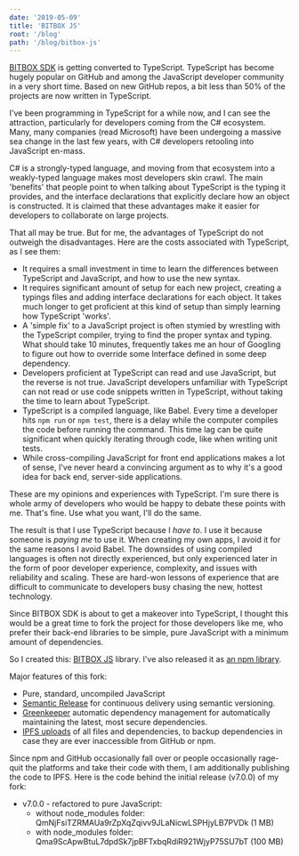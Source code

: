 ```yaml
---
date: '2019-05-09'
title: 'BITBOX JS'
root: '/blog'
path: '/blog/bitbox-js'
---
```


[BITBOX SDK](https://github.com/Bitcoin-com/bitbox-sdk) is getting converted
to TypeScript. TypeScript has become hugely popular on GitHub and among the
JavaScript developer community in a very short time. Based on new GitHub repos,
a bit less than 50% of the projects are now written in TypeScript.

I've been programming in TypeScript for a while now, and I can see the attraction,
particularly for developers coming from the C# ecosystem. Many, many companies
(read Microsoft) have been undergoing a massive sea change in the last few years,
with C# developers retooling into JavaScript en-mass.

C# is a strongly-typed language, and moving from that ecosystem into a weakly-typed
language makes most developers skin crawl. The main 'benefits' that people point
to when talking about TypeScript is the typing it provides, and the interface
declarations that explicitly declare how an object is constructed. It is claimed
that these advantages make it easier for developers to collaborate on large
projects.

That all may be true. But for me, the advantages of TypeScript do not outweigh
the disadvantages. Here are the costs associated with TypeScript, as I see them:

- It requires a small investment in time to learn the differences between
TypeScript and JavaScript, and how to use the new syntax.
- It requires significant amount of setup for each new project, creating a
typings files and adding interface declarations for each object. It takes much longer
to get proficient at this kind of setup than simply learning how TypeScript 'works'.
- A 'simple fix' to a JavaScript project is often stymied by wrestling with the
TypeScript compiler, trying to find the proper syntax and typing. What should take
10 minutes, frequently takes me an hour of Googling to figure out how to override
some Interface defined in some deep dependency.
- Developers proficient at TypeScript can read and use JavaScript, but the reverse
is not true. JavaScript developers unfamiliar with TypeScript can not read or use
code snippets written in TypeScript, without taking the time to learn about
TypeScript.
- TypeScript is a compiled language, like Babel. Every time a developer hits
`npm run` or `npm test`, there is a delay while the computer compiles the code
before running the command. This time lag can be quite significant when quickly
iterating through code, like when writing unit tests.
- While cross-compiling JavaScript for front end applications makes a lot of sense,
I've never heard a convincing argument as to why it's a good idea for back end,
server-side applications.

These are my opinions and experiences with TypeScript. I'm sure there is whole
army of developers who would be happy to debate these points with me. That's fine.
Use what you want, I'll do the same.

The result is that I use TypeScript because I *have to*. I use it because someone
is *paying me* to use it. When creating my own apps, I avoid it for the same
reasons I avoid Babel. The downsides of using compiled languages is often not
directly experienced, but only experienced later in the form of poor developer
experience, complexity, and issues with reliability and scaling. These are
hard-won lessons of experience that are difficult to communicate to developers
busy chasing the new, hottest technology.

Since BITBOX SDK is about to get a makeover into TypeScript, I thought this would
be a great time to fork the project for those developers like me, who prefer
their back-end libraries to be simple, pure JavaScript with a minimum amount of
dependencies.

So I created this: [BITBOX JS](https://github.com/christroutner/bitbox-js) library.
I've also released it as [an npm library](https://www.npmjs.com/package/@chris.troutner/bitbox-js).

Major features of this fork:
- Pure, standard, uncompiled JavaScript
- [Semantic Release](https://github.com/semantic-release/semantic-release) for
continuous delivery using semantic versioning.
- [Greenkeeper](https://greenkeeper.io/) automatic dependency management for
automatically maintaining the latest, most secure dependencies.
- [IPFS uploads](https://ipfs.io) of all files and dependencies, to backup
dependencies in case they are ever inaccessible from GitHub or npm.

Since npm and GitHub occasionally fall over or people occasionally rage-quit
the platforms and take their code with them, I am additionally publishing the code
to IPFS. Here is the code behind the initial release (v7.0.0) of my fork:

- v7.0.0 - refactored to pure JavaScript:
  - without node_modules folder: QmNjFsiTZRMAUa9rZpXqZqivv9JLaNicwLSPHjyLB7PVDk (1 MB)
  - with node_modules folder: Qma9ScApwBtuL7dpdSk7jpBFTxbqRdiR921WjyP75SU7bT (100 MB)
